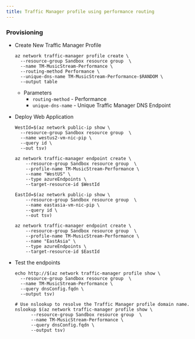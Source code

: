 ```yaml
---
title: Traffic Manager profile using performance routing
---
```


### Provisioning

- Create New Traffic Manager Profile

  ```azcli
  az network traffic-manager profile create \
    --resource-group Sandbox resource group  \
    --name TM-MusicStream-Performance \
    --routing-method Performance \
    --unique-dns-name TM-MusicStream-Performance-$RANDOM \
    --output table
  ```

  - Parameters
    - `routing-method` - Performance
    - `unique-dns-name` - Unique Traffic Manager DNS Endpoint

- Deploy Web Application

  ```azcli
  WestId=$(az network public-ip show \
    --resource-group Sandbox resource group  \
    --name westus2-vm-nic-pip \
    --query id \
    --out tsv)

  az network traffic-manager endpoint create \
      --resource-group Sandbox resource group  \
      --profile-name TM-MusicStream-Performance \
      --name "WestUS" \
      --type azureEndpoints \
      --target-resource-id $WestId

  EastId=$(az network public-ip show \
      --resource-group Sandbox resource group  \
      --name eastasia-vm-nic-pip \
      --query id \
      --out tsv)

  az network traffic-manager endpoint create \
      --resource-group Sandbox resource group  \
      --profile-name TM-MusicStream-Performance \
      --name "EastAsia" \
      --type azureEndpoints \
      --target-resource-id $EastId
  ```

- Test the endpoints

  ```azcli
  echo http://$(az network traffic-manager profile show \
    --resource-group Sandbox resource group  \
    --name TM-MusicStream-Performance \
    --query dnsConfig.fqdn \
    --output tsv)

  # Use nslookup to resolve the Traffic Manager profile domain name.
  nslookup $(az network traffic-manager profile show \
        --resource-group Sandbox resource group  \
        --name TM-MusicStream-Performance \
        --query dnsConfig.fqdn \
        --output tsv)
  ```
